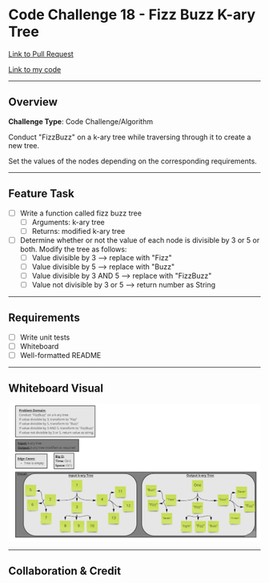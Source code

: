 # Code Challenge 18 - Fizz Buzz K-ary Tree

[Link to Pull Request]()

[Link to my code](k_ary.py)

---

## Overview

**Challenge Type**: Code Challenge/Algorithm

Conduct "FizzBuzz" on a k-ary tree while traversing through it to create a new tree.

Set the values of the nodes depending on the corresponding requirements.

---

## Feature Task

* [ ] Write a function called fizz buzz tree
  * [ ] Arguments: k-ary tree
  * [ ] Returns: modified k-ary tree

* [ ] Determine whether or not the value of each node is divisible by 3 or 5 or both. Modify the tree as follows:
  * [ ] Value divisible by 3 --> replace with "Fizz"
  * [ ] Value divisible by 5 --> replace with "Buzz"
  * [ ] Value divisible by 3 AND 5 --> replace with "FizzBuzz"
  * [ ] Value not divisible by 3 or 5 --> return number as String

---

## Requirements

* [ ] Write unit tests
* [ ] Whiteboard
* [ ] Well-formatted README

---

## Whiteboard Visual

![fizz_buzz_k_ary](fizz_buzz_k_ary.jpg)

---

## Collaboration & Credit

